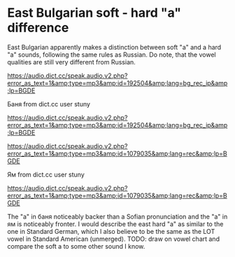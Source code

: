 # East Bulgarian soft - hard "a" difference

East Bulgarian apparently makes a distinction between soft "a" and a hard "a" sounds, following the same rules as Russian. Do note, that the vowel qualities are still very different from Russian. 


https://audio.dict.cc/speak.audio.v2.php?error_as_text=1&amp;type=mp3&amp;id=192504&amp;lang=bg_rec_ip&amp;lp=BGDE


Баня from dict.cc user stuny 


https://audio.dict.cc/speak.audio.v2.php?error_as_text=1&amp;type=mp3&amp;id=192504&amp;lang=bg_rec_ip&amp;lp=BGDE


https://audio.dict.cc/speak.audio.v2.php?error_as_text=1&amp;type=mp3&amp;id=1079035&amp;lang=rec&amp;lp=BGDE


Ям from dict.cc user stuny 


https://audio.dict.cc/speak.audio.v2.php?error_as_text=1&amp;type=mp3&amp;id=1079035&amp;lang=rec&amp;lp=BGDE 


The "a" in баня noticeably backer than a Sofian pronunciation and the "a" in ям is noticeably fronter.  I would describe the east hard "a" as similar to the one in Standard German, which I also believe to be the same as the LOT vowel in Standard American (unmerged).
TODO: draw on vowel chart and compare the soft a to some other sound I know.
